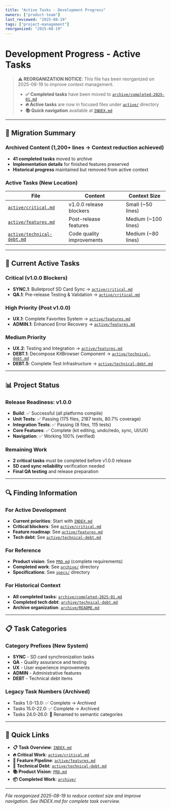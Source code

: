 ```yaml
---
title: "Active Tasks - Development Progress"
owners: ["product-team"]
last_reviewed: "2025-08-19"
tags: ["project-management"]
reorganized: "2025-08-19"
---
```


# Development Progress - Active Tasks

> **⚠️ REORGANIZATION NOTICE**: This file has been reorganized on 2025-08-19 to improve context management. 
> 
> - **✅ Completed tasks** have been moved to [`archive/completed-2025-01.md`](archive/completed-2025-01.md)
> - **🔥 Active tasks** are now in focused files under [`active/`](active/) directory
> - **📚 Quick navigation** available at [`INDEX.md`](INDEX.md)

---

## 🔄 Migration Summary

### Archived Content (1,200+ lines → Context reduction achieved)
- **41 completed tasks** moved to archive
- **Implementation details** for finished features preserved
- **Historical progress** maintained but removed from active context

### Active Tasks (New Location)
| File | Content | Context Size |
|------|---------|--------------|
| [`active/critical.md`](active/critical.md) | v1.0.0 release blockers | Small (~50 lines) |
| [`active/features.md`](active/features.md) | Post-release features | Medium (~100 lines) |
| [`active/technical-debt.md`](active/technical-debt.md) | Code quality improvements | Medium (~80 lines) |

---

## 🎯 Current Active Tasks

### Critical (v1.0.0 Blockers)
- **SYNC.1**: Bulletproof SD Card Sync → [`active/critical.md`](active/critical.md)
- **QA.1**: Pre-release Testing & Validation → [`active/critical.md`](active/critical.md)

### High Priority (Post v1.0.0)
- **UX.1**: Complete Favorites System → [`active/features.md`](active/features.md)
- **ADMIN.1**: Enhanced Error Recovery → [`active/features.md`](active/features.md)

### Medium Priority
- **UX.2**: Testing and Integration → [`active/features.md`](active/features.md)
- **DEBT.1**: Decompose KitBrowser Component → [`active/technical-debt.md`](active/technical-debt.md)
- **DEBT.5**: Complete Test Infrastructure → [`active/technical-debt.md`](active/technical-debt.md)

---

## 📊 Project Status

### Release Readiness: v1.0.0
- **Build**: ✅ Successful (all platforms compile)
- **Unit Tests**: ✅ Passing (175 files, 2187 tests, 80.7% coverage)
- **Integration Tests**: ✅ Passing (8 files, 115 tests)
- **Core Features**: ✅ Complete (kit editing, undo/redo, sync, UI/UX)
- **Navigation**: ✅ Working 100% (verified)

### Remaining Work
- **2 critical tasks** must be completed before v1.0.0 release
- **SD card sync reliability** verification needed
- **Final QA testing** and release preparation

---

## 🔍 Finding Information

### For Active Development
- **Current priorities**: Start with [`INDEX.md`](INDEX.md)
- **Critical blockers**: See [`active/critical.md`](active/critical.md)
- **Feature roadmap**: See [`active/features.md`](active/features.md)
- **Tech debt**: See [`active/technical-debt.md`](active/technical-debt.md)

### For Reference
- **Product vision**: See [`PRD.md`](PRD.md) (complete requirements)
- **Completed work**: See [`archive/`](archive/) directory
- **Specifications**: See [`specs/`](specs/) directory

### For Historical Context
- **All completed tasks**: [`archive/completed-2025-01.md`](archive/completed-2025-01.md)
- **Completed tech debt**: [`archive/technical-debt.md`](archive/technical-debt.md)
- **Archive organization**: [`archive/README.md`](archive/README.md)

---

## 📋 Task Categories

### Category Prefixes (New System)
- **SYNC** - SD card synchronization tasks
- **QA** - Quality assurance and testing
- **UX** - User experience improvements
- **ADMIN** - Administrative features
- **DEBT** - Technical debt items

### Legacy Task Numbers (Archived)
- Tasks 1.0-13.0: ✅ Complete → Archived
- Tasks 15.0-22.0: ✅ Complete → Archived  
- Tasks 24.0-26.0: 🔄 Renamed to semantic categories

---

## 🔗 Quick Links

- **📋 Task Overview**: [`INDEX.md`](INDEX.md)
- **🔥 Critical Work**: [`active/critical.md`](active/critical.md)
- **🚀 Feature Pipeline**: [`active/features.md`](active/features.md)
- **🔧 Technical Debt**: [`active/technical-debt.md`](active/technical-debt.md)
- **📚 Product Vision**: [`PRD.md`](PRD.md)
- **📦 Completed Work**: [`archive/`](archive/)

---

_File reorganized 2025-08-19 to reduce context size and improve navigation. See INDEX.md for complete task overview._